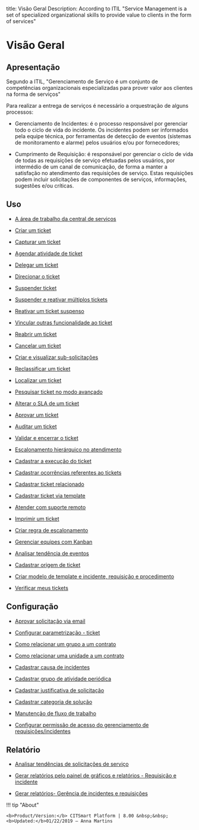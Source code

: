title: Visão Geral
Description: According to ITIL "Service Management is a set of specialized organizational skills to provide value to clients in the form of services"
# Visão Geral

Apresentação
----------------

Segundo a ITIL, "Gerenciamento de Serviço é um conjunto de competências organizacionais especializadas para prover valor aos clientes na forma de serviços"

Para realizar a entrega de serviços é necessário a orquestração de alguns processos:

-   Gerenciamento de Incidentes: é o processo responsável por gerenciar todo o ciclo de vida do incidente. Os incidentes podem ser informados pela equipe técnica, por ferramentas de detecção de eventos (sistemas de monitoramento e alarme) pelos usuários e/ou por fornecedores;

-   Cumprimento de Requisição: é responsável por gerenciar o ciclo de vida de todas as requisições de serviço efetuadas pelos usuários, por intermédio de um canal de comunicação, de forma a manter a satisfação no atendimento das requisições de serviço. Estas requisições podem incluir solicitações de componentes de serviços, informações, sugestões e/ou críticas.

Uso
-------

- [A área de trabalho da central de serviços](/pt-br/citsmart-platform-8/processes/tickets/use/desktop-of-service-desk.html)

- [Criar um ticket](/pt-br/citsmart-platform-8/processes/tickets/use/create-ticket.html)

- [Capturar um ticket](/pt-br/citsmart-platform-8/processes/tickets/use/capture-ticket.html)

- [Agendar atividade de ticket](/pt-br/citsmart-platform-8/processes/tickets/use/schedule-ticket-activity.html)

- [Delegar um ticket](/pt-br/citsmart-platform-8/processes/tickets/use/delegate-ticket.html)

- [Direcionar o ticket](/pt-br/citsmart-platform-8/processes/tickets/use/direct-the-ticket.html)

- [Suspender ticket](/pt-br/citsmart-platform-8/processes/tickets/use/suspend-ticket.html)

- [Suspender e reativar múltiplos tickets](/pt-br/citsmart-platform-8/processes/tickets/use/suspend-and-reactivate-tickets.html)

- [Reativar um ticket suspenso](/pt-br/citsmart-platform-8/processes/tickets/use/reactivate-a-ticket-suspended.html)

- [Vincular outras funcionalidade ao ticket](/pt-br/citsmart-platform-8/processes/tickets/use/link-other-functionalities-to-the-ticket.html)

- [Reabrir um ticket](/pt-br/citsmart-platform-8/processes/tickets/use/reopen-ticket.html)

- [Cancelar um ticket](/pt-br/citsmart-platform-8/processes/tickets/use/cancel-ticket.html)

- [Criar e visualizar sub-solicitações](/pt-br/citsmart-platform-8/processes/tickets/use/create-and-view-sub-request.html)

- [Reclassificar um ticket](/pt-br/citsmart-platform-8/processes/tickets/use/reclassify-ticket.html)

- [Localizar um ticket](/pt-br/citsmart-platform-8/processes/tickets/use/locate-a-ticket.html)

- [Pesquisar ticket no modo avançado](/pt-br/citsmart-platform-8/processes/tickets/use/search-ticket-in-the-advanced-mode.html)

- [Alterar o SLA de um ticket](/pt-br/citsmart-platform-8/processes/tickets/use/change-SLA-of-a-ticket.html)

- [Aprovar um ticket](/pt-br/citsmart-platform-8/processes/tickets/use/approve-a-ticket.html)

- [Auditar um ticket](/pt-br/citsmart-platform-8/processes/tickets/use/audit-a-ticket.html)

- [Validar e encerrar o ticket](/pt-br/citsmart-platform-8/processes/tickets/use/validate-ticket.html)

- [Escalonamento hierárquico no atendimento](/pt-br/citsmart-platform-8/processes/tickets/use/hierarchical-escalation-in-the-attendance.html)

- [Cadastrar a execução do ticket](/pt-br/citsmart-platform-8/processes/tickets/use/register-ticket-execution.html)

- [Cadastrar ocorrências referentes ao tickets](/pt-br/citsmart-platform-8/processes/tickets/use/register-ticket-occurrences.html)

- [Cadastrar ticket relacionado](/pt-br/citsmart-platform-8/processes/tickets/use/register-ticket-related.html)

- [Cadastrar ticket via template](/pt-br/citsmart-platform-8/processes/tickets/use/register-ticket-via-template.html)

- [Atender com suporte remoto](/pt-br/citsmart-platform-8/processes/tickets/use/attend-with-remote-support.html)

- [Imprimir um ticket](/pt-br/citsmart-platform-8/processes/tickets/use/print-ticket.html)

- [Criar regra de escalonamento](/pt-br/citsmart-platform-8/processes/tickets/use/create-escalation-rule.html)

- [Gerenciar equipes com Kanban](/pt-br/citsmart-platform-8/processes/tickets/use/manage-a-ticket-with-Kanban.html)

- [Analisar tendência de eventos](/pt-br/citsmart-platform-8/processes/tickets/use/analyze-event-trends.html)

- [Cadastrar origem de ticket](/pt-br/citsmart-platform-8/processes/tickets/use/register-ticket-source.html)

- [Criar modelo de template e incidente, requisição e procedimento](/pt-br/citsmart-platform-8/processes/tickets/configuration/create-template-of-ticket.html)

- [Verificar meus tickets](/pt-br/citsmart-platform-8/processes/tickets/use/verify-my-tickets.html)

Configuração
-----------------

- [Aprovar solicitação via email](/pt-br/citsmart-platform-8/processes/tickets/configuration/approve-request-via-email.html)

- [Configurar parametrização - ticket](/pt-br/citsmart-platform-8/platform-administration/parameters-list/configure-parametrization-ticket.html)

- [Como relacionar um grupo a um contrato](/pt-br/citsmart-platform-8/processes/tickets/configuration/relate-group-to-contract.html)

- [Como relacionar uma unidade a um contrato](/pt-br/citsmart-platform-8/processes/tickets/configuration/relate-unit-to-contract.html)

- [Cadastrar causa de incidentes](/pt-br/citsmart-platform-8/processes/portfolio-and-catalog/configuration/register-cause-incidents.html)

- [Cadastrar grupo de atividade periódica](/pt-br/citsmart-platform-8/additional-features/automation-of-operation/configuration/periodic-activity-group.html)

- [Cadastrar justificativa de solicitação](/pt-br/citsmart-platform-8/processes/portfolio-and-catalog/configuration/register-request-justification.html)

- [Cadastrar categoria de solução](/pt-br/citsmart-platform-8/processes/portfolio-and-catalog/configuration/register-solution-category.html)

- [Manutenção de fluxo de trabalho](/pt-br/citsmart-platform-8/platform-administration/flow-maintenance/workflow-maintenance.html)
 
- [Configurar permissão de acesso do gerenciamento de requisições/incidentes](/pt-br/citsmart-platform-8/initial-settings/access-settings/profile/access-ticket-management.html)

Relatório
----------

- [Analisar tendências de solicitações de serviço](/pt-br/citsmart-platform-8/processes/tickets/use/analyse-service-request-trends.html)

- [Gerar relatórios pelo painel de gráficos e relatórios - Requisição e incidente](/pt-br/citsmart-platform-8/processes/tickets/use/generate-report-through-the-panel-of-charts.html)

- [Gerar relatórios- Gerência de incidentes e requisições](/pt-br/citsmart-platform-8/processes/tickets/use/generate-reports-tickets.html)

!!! tip "About"

    <b>Product/Version:</b> CITSmart Platform | 8.00 &nbsp;&nbsp;
    <b>Updated:</b>01/22/2019 – Anna Martins
